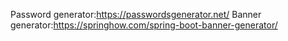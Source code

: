 Password generator:https://passwordsgenerator.net/
Banner generator:https://springhow.com/spring-boot-banner-generator/
